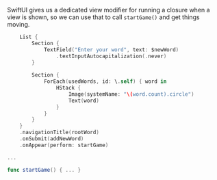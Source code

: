 SwiftUI gives us a dedicated view modifier for running a closure when a view is shown, so we can use that to call `startGame()` and get things moving.
```swift
	List {
		Section {
			TextField("Enter your word", text: $newWord)
				.textInputAutocapitalization(.never)
		}
	
		Section {
			ForEach(usedWords, id: \.self) { word in
				HStack {
					Image(systemName: "\(word.count).circle")
					Text(word)
				}
			}
		}
	}
	.navigationTitle(rootWord)
	.onSubmit(addNewWord)
	.onAppear(perform: startGame)

...

func startGame() { ... }
```

